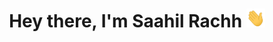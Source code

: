 <h1 align="center"> Hey there, I'm Saahil Rachh <img src="https://github.com/SAL778/SAL778/blob/main/img/hello.gif" width="30px" height="30px" />
  
